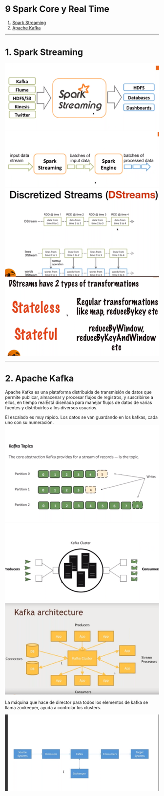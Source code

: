 # 9 Spark Core y Real Time
1. [Spark Streaming ](#schema1)
2. [Apache Kafka ](#schema2)


<hr>

<a name="schema1"></a>

# 1. Spark Streaming
![scala](./images/001.png)
![scala](./images/002.png)
![scala](./images/003.png)
![scala](./images/004.png)

<hr>

<a name="schema2"></a>

# 2. Apache Kafka

Apache Kafka es una plataforma distribuida de transmisión de datos que permite publicar, almacenar y procesar flujos de registros, y suscribirse a ellos, en tiempo realEstá diseñada para manejar flujos de datos de varias fuentes y distribuirlos a los diversos usuarios.

El escalado es muy rápido. Los datos se van guardando en los kafkas, cada uno con su numeración.
![scala](./images/005.png)
![scala](./images/006.png)
![scala](./images/007.png)

La máquina que hace de director para todos los elementos de kafka se llama zookeeper, ayuda a controlar los clusters.

![scala](./images/008.png)